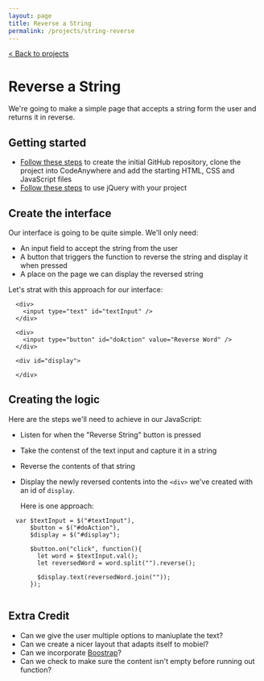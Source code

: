 ```yaml
---
layout: page
title: Reverse a String
permalink: /projects/string-reverse
---
```


[< Back to projects](/projects)

# Reverse a String

We're going to make a simple page that accepts a string form the user and returns it in reverse.

## Getting started

- [Follow these steps](/projects/starter) to create the initial GitHub repository, clone the project into CodeAnywhere and add the starting HTML, CSS and JavaScript files
- [Follow these steps](/projects/jquery) to use jQuery with your project


## Create the interface

Our interface is going to be quite simple. We'll only need:

- An input field to accept the string from the user
- A button that triggers the function to reverse the string and display it when pressed
- A place on the page we can display the reversed string

Let's strat with this approach for our interface:
  
  ```
    <div>
      <input type="text" id="textInput" />
    </div>  
  
    <div>
      <input type="button" id="doAction" value="Reverse Word" />
    </div>
  
    <div id="display">
    
    </div>
  ```
 
## Creating the logic

Here are the steps we'll need to achieve in our JavaScript:

- Listen for when the "Reverse String" button is pressed
- Take the contenst of the text input and capture it in a string
- Reverse the contents of that string
- Display the newly reversed contents into the `<div>` we've created with an id of `display`.
  
  Here is one approach:

```
  var $textInput = $("#textInput"),
      $button = $("#doAction"),
      $display = $("#display");
      
      $button.on("click", function(){
        let word = $textInput.val();
        let reversedWord = word.split("").reverse();
        
        $display.text(reversedWord.join(""));
      });  
    
```


## Extra Credit

- Can we give the user multiple options to maniuplate the text?
- Can we create a nicer layout that adapts itself to mobiel?
- Can we incorporate [Boostrap](/projects/bootstrap)?
- Can we check to make sure the content isn't empty before running out function?

